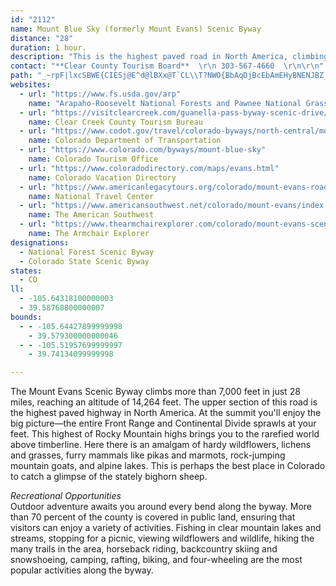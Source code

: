 ```yaml
---
id: "2112"
name: Mount Blue Sky (formerly Mount Evans) Scenic Byway
distance: "28"
duration: 1 hour.
description: "This is the highest paved road in North America, climbing more than 7,000 feet in just 28 miles and finally reaching an altitude of 14,270 feet. The Front Range sprawls below along with 100 miles of Rocky Mountain peaks."
contact: "**Clear County Tourism Board**  \r\n 303-567-4660  \r\n\r\n"
path: "_~rpF|lxcSBWE{CIESj@E^d@lBXx@T`CL\\T?NWO{BbAqDjBcEbAmEHyBNENJBZ_@xDDdC?`KHNTGHaBz@gGB_AXyAh@oMXkCFKRBHTI~EFp@VtDr@~CJjABxCN\\^YRcFHw@Zy@b@{Bd@g@r@qBh@yDG{Bg@kBJe@VE~EjCRXhAnEIjADPJFNMFgAOcAiAiP}@iDYq@i@sCW_@}As@Wk@Bg@Ze@l@_@hBq@\\UVe@\\eAJgBBgAEiAO[OIsB\\wEdCiA`BOJOMPw@xHcOx@q@`@?RRVpCLl@Xv@lB`DrAfE@jAY`BCjAZfE^fBzAjEpAtHNLJADc@[gBAuFQcCRoCB_FI{C]sDeAsDwCqFgDoH_AaFq@Gm@Ri@R_BlAgEdFcAfBQDGKF_@nDuHCWOBiHvKeAjA{DfDgD~BoD`BmEdCsEtEmB|A}C`BsH`FmE|DkDzDiBdC{AtDgDzK_@d@o@RaAW{AyAy@{Ai@{A_@_B]eCkAsKYmB_@oAcAeBwCkCyEwIYw@O}@?cH[kGc@uEi@gBs@w@gAUeDLoC^}B?eAMeDkB{DeEqAaAoD{AcF}Am@[_@q@wA_FqAaDe@qCWiBg@eIw@uHMsEa@mEmAaE_AmB}BeDcBiDu@_C_@iBO{CJaCh@aDDqA?a@Qw@SYoAs@kDeBeAS_A?oARqDrA_ElCmDxCy@XmBJsAYu@k@mA{Ae@mAEe@y@uTHmBzAsIXaGb@eFEs@YgBo@wAi@Om@?iAx@sDrFyAnCiApCgChCsFdHcBrAu@VmBRcF?cDW}DkAqB[yAC{ANiBx@{GtFiFxCs@`Ai@vAm@t@WHkAW_BeAk@aAcByDiAaBg@c@yEiCwIgH}@c@oA[}H}AsC[}D_AUQQa@Ae@?{FcAuI{@eDsAkCSm@Kg@KqAVeFEqEYyFLsBd@eDd@a@|@EhAXd@^R`@Jb@TzEh@~A~@fAbBv@r@?JQB]U[s@e@s@kAq@_D]wD_@qBO_@}@kA_@{Aw@_AgBkAyBuB_@q@c@aBs@kFeBmDw@a@kA_@Y?o@Xi@~@Il@QrDTfHCpAU`BsAfGIv@MbBAdFOxB_A`Kw@zFUrDyClKi@rAoAfBo@vA]fBExCC|Ko@fMBxDCTQ\\]GKWSmDsA{Ia@{E}AmFcCeF]eAk@gCOqA?oAJkB|@{HF_Cx@{MGq@SAYVa@`Ca@pAoAzBoBlBwFfDEdASdAiBfJo@bCs@vB_FtLa@rA{@~Ei@rAg@t@qAv@q@D[C{@c@g@w@{@{D]y@c@k@{Ay@yO}@gG\\_Ak@OSWu@Ec@BeANuAhB{L?eAEw@YsAu@oAmAkA_Bk@cAHu@XwD`C}FdBsAF_@Gi@YUW]y@SmBUuS_@yB}@gAwAYsAd@m@f@{GrHsD~BY`@[dAYdD[bBi@pA}B`E_AlCmDfSiB|Ng@lAy@j@q@Fi@G}Bw@uASaK?w@Vk@j@Sf@Ox@?vBRzEMhHHp@Xf@n@L^G\\_@Js@GeAy@{DGs@BeATy@b@g@`@Qr@Et@XvArAzA|@|DZrAb@xMvKh@~@XrA?d@MfAo@lAcBbAg@j@[f@QfAHlBxCzL^jCU`CS\\i@XuAHmBiBoAm@cAFyCdB}@Eo@m@Ue@O_BVaE`@}DTcE]_Ae@_@u@Dk@d@Mr@?f@TrC?^Yv@u@Zo@Q_@m@IgABeBSy@y@k@gDmAyCm@wDY_CDaEd@sDz@u@Vs@d@y@`A_CdEy@l@_@Lc@A}Be@}@E{@^gEzDsBv@oALmAMkAs@qJ_LaAyAaAe@c@Pe@z@I|@Hl@NRXRrBV~@\\^ZbD`GlCjDT`AKfAi@v@_@Lg@?k@SYYuFmIcGaFoD_HqAuAa@SsA]}EMcCe@oB_AyAgAsAaBsD_G}BkC{HgIsFuI_@{@mD}F}BgDi@{A_BsByCgCg@kAQ_BDkAh@sBtC{H\\mB?gBOkGOiEU}B}@oCmHiQiAyDo@gFa@mLg@gCoLkXiAcDo@}ByBsLi@aB}EsJo@mBi@{DGeNOiAi@qAkAy@g@GmFFkAE_Bm@y@y@sAeC{GaQcB{EmJwUgAaEe@eFCiCJ}HWyCuB}HcCgUaAcHo@qDoBgImDcL_@aBUcBYoFOsAmAyCyEoJmEsKsCoK{FoQmCoH}DyIe@uCSsEW}AwCmE}H}JgHmIsBmCkGuJyAcB"
websites:
  - url: "https://www.fs.usda.gov/arp"
    name: "Arapaho-Roosevelt National Forests and Pawnee National Grassland"
  - url: "https://visitclearcreek.com/guanella-pass-byway-scenic-drive/"
    name: Clear Creek County Tourism Bureau
  - url: "https://www.codot.gov/travel/colorado-byways/north-central/mount-evans"
    name: Colorado Department of Transportation
  - url: "https://www.colorado.com/byways/mount-blue-sky"
    name: Colorado Tourism Office
  - url: "https://www.coloradodirectory.com/maps/evans.html"
    name: Colorado Vacation Directory
  - url: "https://www.americanlegacytours.org/colorado/mount-evans-road-trip/"
    name: National Travel Center
  - url: "https://www.americansouthwest.net/colorado/mount-evans/index.html"
    name: The American Southwest
  - url: "https://www.thearmchairexplorer.com/colorado/mount-evans-scenic-byway.php"
    name: The Armchair Explorer
designations:
  - National Forest Scenic Byway
  - Colorado State Scenic Byway
states:
  - CO
ll:
  - -105.64318100000003
  - 39.58768800000007
bounds:
  - - -105.64427899999998
    - 39.579300000000046
  - - -105.51957699999997
    - 39.74134099999998

---
```


The Mount Evans Scenic Byway climbs more than 7,000 feet in just
28 miles, reaching an altitude of 14,264 feet. The upper section of
this road is the highest paved highway in North America. At the
summit you'll enjoy the big picture&#8212;the entire Front Range
and Continental Divide sprawls at your feet. This highest of Rocky
Mountain highs brings you to the rarefied world above timberline.
Here there is an amalgam of hardy wildflowers, lichens and grasses,
furry mammals like pikas and marmots, rock-jumping mountain goats,
and alpine lakes. This is perhaps the best place in Colorado to
catch a glimpse of the stately bighorn sheep.


<div><em>Recreational Opportunities</em></div>
Outdoor adventure awaits you around every bend along the byway.
More than 70 percent of the county is covered in public land,
ensuring that visitors can enjoy a variety of activities. Fishing
in clear mountain lakes and streams, stopping for a picnic, viewing
wildflowers and wildlife, hiking the many trails in the area,
horseback riding, backcountry skiing and snowshoeing, camping,
rafting, biking, and four-wheeling are the most popular activities
along the byway.<br>
<br>
